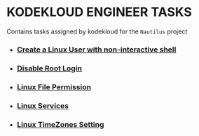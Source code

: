 # KODEKLOUD ENGINEER TASKS

Contains tasks assigned by kodekloud for the `Nautilus` project

- ### [Create a Linux User with non-interactive shell](./kodekloud-sys-admin/Create%20a%20Linux%20User%20with%20non-interactive%20shell/)

- ### [Disable Root Login](./kodekloud-sys-admin/Disable%20Root%20Login/)

- ### [Linux File Permission](./kodekloud-sys-admin/Linux%20File%20Permission/)

- ### [Linux Services](./kodekloud-sys-admin/Linux%20Services/)

- ### [Linux TimeZones Setting](./kodekloud-sys-admin/Linux%20TimeZones%20Setting/)
